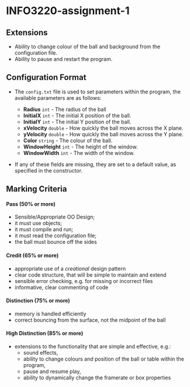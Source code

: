 INFO3220-assignment-1
=====================

## Extensions
* Ability to change colour of the ball and background from the configuration file.
* Ability to pause and restart the program.

## Configuration Format
* The `config.txt` file is used to set parameters within the program, the available parameters are as follows:
	* **Radius** `int` - The radius of the ball
	* **InitialX** `int` - The initial X position of the ball.
	* **InitialY** `int` - The initial Y position of the ball.
	* **xVelocity** `double` - How quickly the ball moves across the X plane.
	* **yVelocity** `double` - How quickly the ball moves across the Y plane.
	* **Color** `string` - The colour of the ball.
	* **WindowHeight** `int` - The height of the window.
	* **WindowWidth** `int` - The width of the window.


* If any of these fields are missing, they are set to a default value, as specified in the constructor.


## Marking Criteria

#### Pass (50% or more)
* Sensible/Appropriate OO Design;
* it must use objects;
* it must compile and run;
* it must read the configuration file;
* the ball must bounce off the sides

#### Credit (65% or more)
* appropriate use of a *creational* design pattern
* clear code structure, that will be simple to maintain and extend
* sensible error checking, e.g. for missing or incorrect files
* informative, clear commenting of code

#### Distinction (75% or more)
* memory is handled efficiently
* correct bouncing from the surface, not the midpoint of the ball

#### High Distinction (85% or more)
* extensions to the functionality that are simple and effective, e.g.:
	* sound effects,
	* ability to change colours and position of the ball or table within the program,
	* pause and resume play,
	* ability to dynamically change the framerate or box properties
	